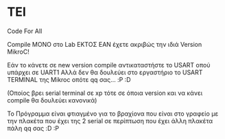# TEI
Code For All

Compile ΜΟΝΟ στο Lab ΕΚΤΟΣ ΕΑΝ έχετε ακριβώς την ιδιά Version MikroC! 

Εάν το κάνετε σε new version compile αντικαταστήστε το USART οπού υπάρχει σε UART1 
Αλλά δεν θα δουλεύει στο εργαστήριο το USART TERMINAL της Mikroc οπότε qq σας… :P :D

(Οποίος βρει serial terminal σε xp τότε σε όποια version και να κάνει compile θα δουλεύει κανονικά)

Το  Πρόγραμμα είναι φτιαγμένο για το βραχίονα που είναι στο γραφείο με την πλακέτα που έχει της 2 serial σε περίπτωση που έχει άλλη πλακέτα πάλη qq σας :D :P


